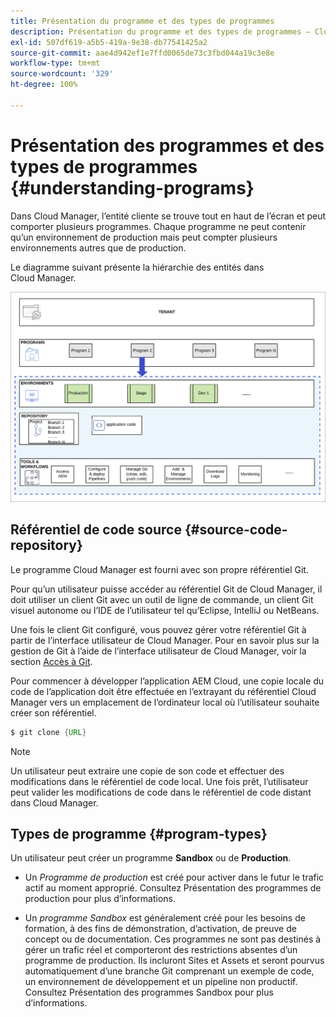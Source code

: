 ```yaml
---
title: Présentation du programme et des types de programmes
description: Présentation du programme et des types de programmes – Cloud Services
exl-id: 507df619-a5b5-419a-9e38-db77541425a2
source-git-commit: aae4d942ef1e7ffd0065de73c3fbd044a19c3e8e
workflow-type: tm+mt
source-wordcount: '329'
ht-degree: 100%

---
```


# Présentation des programmes et des types de programmes {#understanding-programs}

Dans Cloud Manager, l’entité cliente se trouve tout en haut de l’écran et peut comporter plusieurs programmes. Chaque programme ne peut contenir qu’un environnement de production mais peut compter plusieurs environnements autres que de production.

Le diagramme suivant présente la hiérarchie des entités dans Cloud Manager.

![image](assets/program-types1.png)

## Référentiel de code source {#source-code-repository}

Le programme Cloud Manager est fourni avec son propre référentiel Git.

Pour qu’un utilisateur puisse accéder au référentiel Git de Cloud Manager, il doit utiliser un client Git avec un outil de ligne de commande, un client Git visuel autonome ou l’IDE de l’utilisateur tel qu’Eclipse, IntelliJ ou NetBeans.

Une fois le client Git configuré, vous pouvez gérer votre référentiel Git à partir de l’interface utilisateur de Cloud Manager. Pour en savoir plus sur la gestion de Git à l’aide de l’interface utilisateur de Cloud Manager, voir la section [Accès à Git](/help/implementing/cloud-manager/managing-code/accessing-repos.md).

Pour commencer à développer l’application AEM Cloud, une copie locale du code de l’application doit être effectuée en l’extrayant du référentiel Cloud Manager vers un emplacement de l’ordinateur local où l’utilisateur souhaite créer son référentiel.

```java
$ git clone {URL}
```

>[!NOTE]
>Un utilisateur peut extraire une copie de son code et effectuer des modifications dans le référentiel de code local. Une fois prêt, l’utilisateur peut valider les modifications de code dans le référentiel de code distant dans Cloud Manager.

## Types de programme {#program-types}

Un utilisateur peut créer un programme **Sandbox** ou de **Production**.

* Un *Programme de production* est créé pour activer dans le futur le trafic actif au moment approprié.
Consultez Présentation des programmes de production pour plus d’informations.


* Un *programme Sandbox* est généralement créé pour les besoins de formation, à des fins de démonstration, d’activation, de preuve de concept ou de documentation. Ces programmes ne sont pas destinés à gérer un trafic réel et comporteront des restrictions absentes d’un programme de production. Ils incluront Sites et Assets et seront pourvus automatiquement d’une branche Git comprenant un exemple de code, un environnement de développement et un pipeline non productif.
Consultez Présentation des programmes Sandbox pour plus d’informations.
